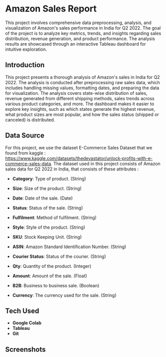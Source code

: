 # Amazon Sales Report 
This project involves comprehensive data preprocessing, analysis, and visualization of Amazon's sales performance in India for Q2 2022. The goal of the project is to analyze key metrics, trends, and insights regarding sales distribution, revenue generation, and product performance. The analysis results are showcased through an interactive Tableau dashboard for intuitive exploration.

## Introduction
This project presents a thorough analysis of Amazon's sales in India for Q2 2022. The analysis is conducted after preprocessing raw sales data, which includes handling missing values, formatting dates, and preparing the data for visualization. The analysis covers state-wise distribution of sales, revenue generated from different shipping methods, sales trends across various product categories, and more. The dashboard makes it easier to explore key insights, such as which states generate the highest revenue, what product sizes are most popular, and how the sales status (shipped or canceled) is distributed.

## Data Source
For this project, we use the dataset E-Commerce Sales Dataset that we found from kaggle : https://www.kaggle.com/datasets/thedevastator/unlock-profits-with-e-commerce-sales-data. The dataset used in this project consists of Amazon sales data for Q2 2022 in India, that consists of these attributes : 
*   **Category**: Type of product. (String)

*   **Size**: Size of the product. (String)

*   **Date**: Date of the sale. (Date)

*   **Status**: Status of the sale. (String)

*   **Fulfilment**: Method of fulfilment. (String)

*   **Style**: Style of the product. (String)

*   **SKU**: Stock Keeping Unit. (String)

*   **ASIN**: Amazon Standard Identification Number. (String)

*   **Courier Status**: Status of the courier. (String)

*   **Qty**: Quantity of the product. (Integer)

*   **Amount**: Amount of the sale. (Float)

*   **B2B**: Business to business sale. (Boolean)

*   **Currency**: The currency used for the sale. (String)

## Tech Used

* **Google Colab**
* **Tableau**
* **Git**

## Screenshots
